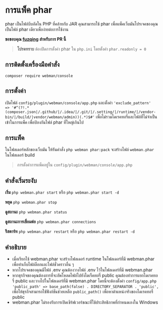 # การแพ็ค phar

phar เป็นไฟล์บีบอัดใน PHP ที่คล้ายกับ JAR คุณสามารถใช้ phar เพื่อแพ็คเว็บมันโปรเจคของคุณเป็นไฟล์ phar เดียวเพื่อง่ายต่อการใช้งาน

**ขอขอบคุณ [fuzqing](https://github.com/fuzqing) สำหรับการ PR นี้**

> **โปรดทราบ**
> ต้องปิดการตั้งค่า phar ใน `php.ini` โดยตั้งค่า `phar.readonly = 0`

## การติดตั้งเครื่องมือคำสั่ง
`composer require webman/console`

## การตั้งค่า
เปิดไฟล์ `config/plugin/webman/console/app.php` และตั้งค่า `'exclude_pattern'   => '#^(?!.*(composer.json|/.github/|/.idea/|/.git/|/.setting/|/runtime/|/vendor-bin/|/build/|vendor/webman/admin))(.*)$#'` เพื่อไม่รวมไดเรคทอรี่และไฟล์ที่ไม่จำเป็นเข้าในการแพ็ค เพื่อป้องกันไฟล์ phar ที่ใหญ่เกินไป

## การแพ็ค
ในโฟลเดอร์หลักของเว็บมัน ให้รันคำสั่ง `php webman phar:pack` จะสร้างไฟล์ `webman.phar` ในโฟลเดอร์ build

> การตั้งค่าการแพ็คอยู่ใน `config/plugin/webman/console/app.php`

## คำสั่งเริ่มระงับ
**เริ่ม**
`php webman.phar start` หรือ `php webman.phar start -d`

**หยุด**
`php webman.phar stop`

**ดูสถานะ**
`php webman.phar status`

**ดูสถานะการเชื่อมต่อ**
`php webman.phar connections`

**รีสตาร์ท**
`php webman.phar restart` หรือ `php webman.phar restart -d`

## คำอธิบาย
* เมื่อเรียกใช้ webman.phar จะสร้างโฟลเดอร์ runtime ในโฟลเดอร์ที่มี webman.phar เพื่อทำเก็บไฟล์ล็อกและไฟล์ชั่วคราวอื่น ๆ
* หากโปรเจคของคุณมีไฟล์ .env คุณต้องวางไฟล์ .env ไว้ในโฟลเดอร์ที่มี webman.phar
* หากธุรกิจของคุณต้องการที่จะอัพโหลดไฟล์ไปยังไดเร็คทอรี่ public คุณต้องทำการแยกไดเรคทอรี่ public และวางไปในโฟลเดอร์ที่มี webman.phar โดยนี้จะต้องตั้งค่า `config/app.php`
```'public_path' => base_path(false) . DIRECTORY_SEPARATOR . 'public',```
เพื่อให้ธุรกิจสามารถใช้ฟังก์ชันช่วยเหลือ `public_path()` เพื่อหาตำแหน่งจริงของไดเรคทอรี่ public
* webman.phar ไม่รองรับการเปิดเซิร์ฟเวอร์ขณะที่ใช้ประสิทธิภาพที่กำหนดเองใน Windows
